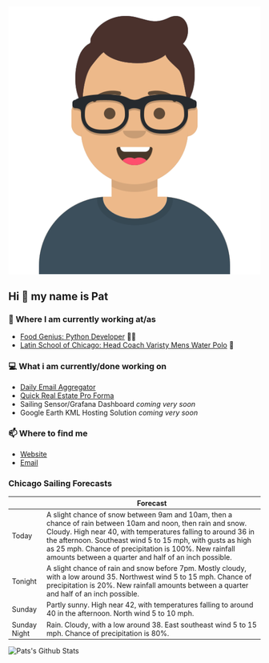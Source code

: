 [![Social banner for p-j-falconer](https://raw.githubusercontent.com/P-J-FALCONER/P-J-FALCONER/master/assets/avataaars.svg)](https://patfalconer.com/)
## Hi :wave: my name is Pat

### 💼 Where I am currently working at/as
- [Food Genius: Python Developer](https://getfoodgenius.com/) 🍔🐍
- [Latin School of Chicago: Head Coach Varisty Mens Water Polo](https://www.latinschool.org/) 🤽


### 💻 What i am currently/done working on
 - [Daily Email Aggregator](https://github.com/P-J-FALCONER/dott_daily_mail)
 - [Quick Real Estate Pro Forma](https://github.com/P-J-FALCONER/henry)
 - Sailing Sensor/Grafana Dashboard *coming very soon*
 - Google Earth KML Hosting Solution *coming very soon*

### 📫 Where to find me
 - [Website](https://patfalconer.com/)
 - [Email](mailto:patrick.j.falconer@gmail.com)


### Chicago Sailing Forecasts
|   | Forecast  |
|---|---|
| Today | A slight chance of snow between 9am and 10am, then a chance of rain between 10am and noon, then rain and snow. Cloudy. High near 40, with temperatures falling to around 36 in the afternoon. Southeast wind 5 to 15 mph, with gusts as high as 25 mph. Chance of precipitation is 100%. New rainfall amounts between a quarter and half of an inch possible. |
| Tonight | A slight chance of rain and snow before 7pm. Mostly cloudy, with a low around 35. Northwest wind 5 to 15 mph. Chance of precipitation is 20%. New rainfall amounts between a quarter and half of an inch possible. |
| Sunday | Partly sunny. High near 42, with temperatures falling to around 40 in the afternoon. North wind 5 to 10 mph. |
| Sunday Night | Rain. Cloudy, with a low around 38. East southeast wind 5 to 15 mph. Chance of precipitation is 80%. |

![Pats's Github Stats](https://github-readme-stats.vercel.app/api?username=p-j-falconer&show_icons=true&theme=radical)

